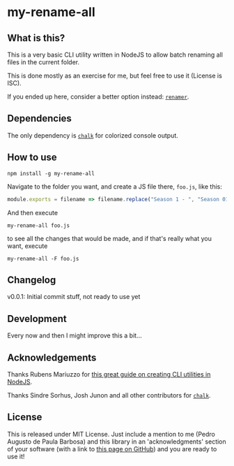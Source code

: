 my-rename-all
=============

What is this?
-------------

This is a very basic CLI utility written in NodeJS to allow batch renaming all files in the current folder.

This is done mostly as an exercise for me, but feel free to use it (License is ISC).

If you ended up here, consider a better option instead: [`renamer`](https://github.com/75lb/renamer).

Dependencies
------------

The only dependency is [`chalk`](https://github.com/chalk/chalk) for colorized console output.

How to use
----------

```
npm install -g my-rename-all
```

Navigate to the folder you want, and create a JS file there, `foo.js`, like this:

```javascript
module.exports = filename => filename.replace("Season 1 - ", "Season 01 - ");
```

And then execute

```
my-rename-all foo.js
```

to see all the changes that would be made, and if that's really what you want, execute

```
my-rename-all -F foo.js
```

Changelog
---------

v0.0.1: Initial commit stuff, not ready to use yet


Development
--------------------------------------

Every now and then I might improve this a bit...


Acknowledgements
--------------------------------------

Thanks Rubens Mariuzzo for [this great guide on creating CLI utilities in NodeJS](https://x-team.com/blog/a-guide-to-creating-a-nodejs-command/).

Thanks Sindre Sorhus, Josh Junon and all other contributors for [`chalk`](https://github.com/chalk/chalk).


License
--------------------------------------

This is released under MIT License. Just include a mention to me (Pedro Augusto de Paula Barbosa) and this library in an 'acknowledgments' section of your software (with a link to [this page on GitHub](https://github.com/papb/my-rename-all)) and you are ready to use it!